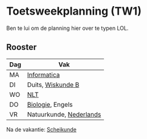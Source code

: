 # Toetsweekplanning (TW1)

Ben te lui om de planning hier over te typen LOL.

## Rooster

| Dag | Vak |
| ------------- | ------------- |
| MA  | [Informatica](Informatica)         |
| DI  | Duits, [Wiskunde B](Wiskunde)      |
| WO  | [NLT](NLT) |
| DO  | [Biologie](Biologie), Engels  |
| VR  | Natuurkunde, [Nederlands](Nederlands)  |

Na de vakantie: [Scheikunde](Scheikunde)